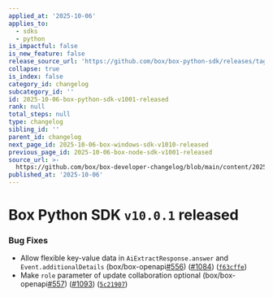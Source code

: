 ```yaml
---
applied_at: '2025-10-06'
applies_to:
  - sdks
  - python
is_impactful: false
is_new_feature: false
release_source_url: 'https://github.com/box/box-python-sdk/releases/tag/v10.0.1'
collapse: true
is_index: false
category_id: changelog
subcategory_id: ''
id: 2025-10-06-box-python-sdk-v1001-released
rank: null
total_steps: null
type: changelog
sibling_id: ''
parent_id: changelog
next_page_id: 2025-10-06-box-windows-sdk-v1010-released
previous_page_id: 2025-10-06-box-node-sdk-v1001-released
source_url: >-
  https://github.com/box/box-developer-changelog/blob/main/content/2025/10-06-box-python-sdk-v1001-released.md
published_at: '2025-10-06'
---
```

# Box Python SDK `v10.0.1` released

### Bug Fixes

* Allow flexible key-value data in `AiExtractResponse.answer` and `Event.additionalDetails` (box/box-openapi[#556][1]) ([#1084][2]) ([`f63cffe`][3])
* Make `role` parameter of update collaboration optional (box/box-openapi[#557][4]) ([#1093][5]) ([`5c21907`][6])

[1]: https://github.com/box/box-python-sdk/issues/556

[2]: https://github.com/box/box-python-sdk/issues/1084

[3]: https://github.com/box/box-python-sdk/commit/f63cffec92ccf98af21d6227328aab00fa159187

[4]: https://github.com/box/box-python-sdk/issues/557

[5]: https://github.com/box/box-python-sdk/issues/1093

[6]: https://github.com/box/box-python-sdk/commit/5c21907869d359fdb8fe4c83317a9eca5aeffdc3